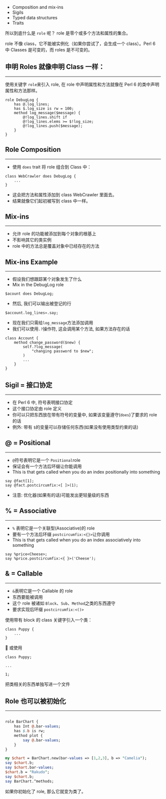 

- Composition and mix-ins
- Sigils
- Typed data structures
- Traits



所以到底什么是 `role` 呢？ role 是零个或多个方法和属性的集合。

role 不像 class，它不能被实例化（如果你尝试了，会生成一个 class）。Perl 6 中 Classes 是可变的，而 roles 是不可变的。



## 申明 Roles 就像申明 Class 一样：
---

使用关键字 `role`来引入 role, 在 role 中声明属性和方法就像在 Perl 6 的类中声明属性和方法那样。

```perl6
role DebugLog {
    has @.log_lines;
    has $.log_size is rw = 100;
    method log_message($message) {
        @!log_lines.shift if
        @!log_lines.elems >= $!log_size;
        @!log_lines.push($message);
    }
}
```

## Role Composition
---

- 使用 `does` trait 将 role 组合到 Class 中：

```perl6
class WebCrawler does DebugLog {
    ...
}
```

- 这会把方法和属性添加到 class WebCrawler 里面去。
- 结果就像它们起初被写到 class 中一样。

## Mix-ins
---

- 允许 role 的功能被添加到每个对象的根基上
- 不影响其它的类实例
- role 中的方法总是覆盖对象中已经存在的方法

## Mix-ins Example
---

- 假设我们想跟踪某个对象发生了什么
- Mix in the DebugLog role

```perl6
$acount does DebugLog;
```

- 然后, 我们可以输出被登记的行

```perl6
$account.log_lines».say;
```

- 现在我们只需给`log_message`方法添加调用
- 我们可以使用`.?`操作符, 这会调用某个方法, 如果方法存在的话

```perl6
class Account {
    method change_password($new) {
        self.?log_message(
            "changing password to $new";
        )
        ...
    }
}
```

## Sigil = 接口协定
---

- 在 Perl 6 中, 符号表明接口协定
- 这个接口协定由 role 定义
- 你可以只把东西放在带有符号的变量中, 如果该变量遵守(`does`)了要求的 role 的话
- 例外: 带有 `$`的变量可以存储任何东西(如果没有使用类型约束的话)

## @ = Positional
---

- `@`符号表明它是一个 `Positional`role
- 保证会有一个方法后环缀让你能调用
- This is that gets called when you do an index positionally into something

```perl6
say @fact[1];
say @fact.postcircumfix:<[ ]>(1);
```

- 注意: 优化器(如果有的话)可能发出更轻量级的东西

## % = Associative
---

- `%` 表明它是一个关联型(Associative)的 role
- 要有一个方法后环缀 `postcircumfix:<{}>`让你调用
- This is that gets called when you do an index associatively into something

```perl6
say %price<Cheese>;
say %price.postcircumfix:<{ }>('Cheese');
```

## & = Callable
---

- `&`表明它是一个 Callable 的 role
- 东西要能被调用
- 这个 role 被诸如 `Block`、`Sub`、`Method`之类的东西遵守
- 要求实现后环缀 `postcircumfix:<()>`

使用带有 block 的 class 关键字引入一个类：

```perl6
class Puppy {
    ...
}
```

 或使用

```perl6
class Puppy;

...

1;
```

把类相关的东西单独写进一个文件

## Role 也可以被初始化
---

```perl

role BarChart {
    has Int @.bar-values;
    has $.b is rw;
    method plot {
        say @.bar-values;
    }
}

my $chart = BarChart.new(bar-values => [1,2,3], b => "Camelia");
say $chart.b;
say $chart.bar-values;
$chart.b = "Rakudo";
say $chart.b;
say BarChart.^methods;
```
如果你初始化了 role, 那么它就变为类了。
